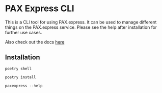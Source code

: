 # PAX Express CLI
This is a CLI tool for using PAX.express.
It can be used to manage different things on the PAX.express service.
Please see the help after installation for further use cases.

Also check out the docs [here](https://github.com/paxexpress/docs)
## Installation

```shell
poetry shell

poetry install

paxexpress --help
```
